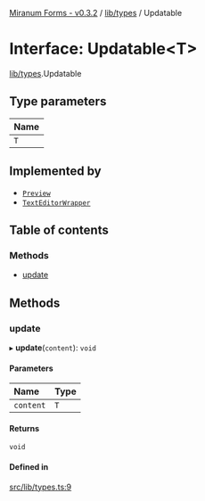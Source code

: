 [Miranum Forms - v0.3.2](../documentation.md) / [lib/types](../modules/lib_types.md) / Updatable

# Interface: Updatable<T\>

[lib/types](../modules/lib_types.md).Updatable

## Type parameters

| Name |
| :------ |
| `T` |

## Implemented by

- [`Preview`](../classes/lib_Preview.Preview.md)
- [`TextEditorWrapper`](../classes/lib_TextEditorWrapper.TextEditorWrapper.md)

## Table of contents

### Methods

- [update](lib_types.Updatable.md#update)

## Methods

### update

▸ **update**(`content`): `void`

#### Parameters

| Name | Type |
| :------ | :------ |
| `content` | `T` |

#### Returns

`void`

#### Defined in

[src/lib/types.ts:9](https://github.com/FlowSquad/miranum-vs-code-forms/blob/f821aa6/src/lib/types.ts#L9)

